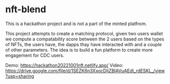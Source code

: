 # nft-blend

This is a hackathon project and is not a part of the minted platfrom.

This project attempts to create a matching protocol, given two users wallet we compute a compatability score between the 2 users based on the types of NFTs, the users have, the dapps thay have interacted with and a couple of other parameters. The idea is to build a fun platform to create more engagement for CDC users.

Demo: https://hackathon20221001nft.netlify.app/
Video: https://drive.google.com/file/d/1SEZK6n3XxocDIjZBlAVuAEdI_rdESKL_/view?usp=sharing
